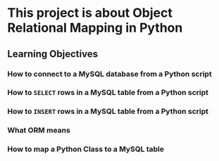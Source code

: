 # This project is about Object Relational Mapping in Python

## Learning Objectives

### How to connect to a MySQL database from a Python script
### How to `SELECT` rows in a MySQL table from a Python script
### How to `INSERT` rows in a MySQL table from a Python script
### What ORM means
### How to map a Python Class to a MySQL table